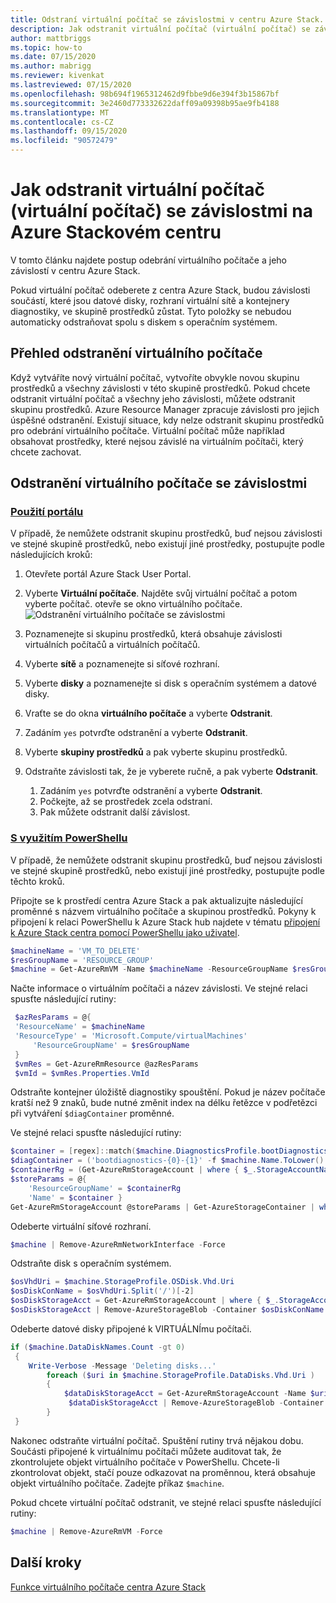 ```yaml
---
title: Odstraní virtuální počítač se závislostmi v centru Azure Stack.
description: Jak odstranit virtuální počítač (virtuální počítač) se závislostmi na Azure Stackovém centru
author: mattbriggs
ms.topic: how-to
ms.date: 07/15/2020
ms.author: mabrigg
ms.reviewer: kivenkat
ms.lastreviewed: 07/15/2020
ms.openlocfilehash: 98b694f1965312462d9fbbe9d6e394f3b15867bf
ms.sourcegitcommit: 3e2460d773332622daff09a09398b95ae9fb4188
ms.translationtype: MT
ms.contentlocale: cs-CZ
ms.lasthandoff: 09/15/2020
ms.locfileid: "90572479"
---
```

# <a name="how-to-delete-a-vm-virtual-machine-with-dependencies-on-azure-stack-hub"></a>Jak odstranit virtuální počítač (virtuální počítač) se závislostmi na Azure Stackovém centru

V tomto článku najdete postup odebrání virtuálního počítače a jeho závislostí v centru Azure Stack.

Pokud virtuální počítač odeberete z centra Azure Stack, budou závislosti součástí, které jsou datové disky, rozhraní virtuální sítě a kontejnery diagnostiky, ve skupině prostředků zůstat. Tyto položky se nebudou automaticky odstraňovat spolu s diskem s operačním systémem.

## <a name="delete-a-vm-overview"></a>Přehled odstranění virtuálního počítače

Když vytváříte nový virtuální počítač, vytvoříte obvykle novou skupinu prostředků a všechny závislosti v této skupině prostředků. Pokud chcete odstranit virtuální počítač a všechny jeho závislosti, můžete odstranit skupinu prostředků. Azure Resource Manager zpracuje závislosti pro jejich úspěšné odstranění. Existují situace, kdy nelze odstranit skupinu prostředků pro odebrání virtuálního počítače. Virtuální počítač může například obsahovat prostředky, které nejsou závislé na virtuálním počítači, který chcete zachovat.

## <a name="delete-a-vm-with-dependencies"></a>Odstranění virtuálního počítače se závislostmi

### <a name="with-the-portal"></a>[Použití portálu](#tab/portal)

V případě, že nemůžete odstranit skupinu prostředků, buď nejsou závislosti ve stejné skupině prostředků, nebo existují jiné prostředky, postupujte podle následujících kroků:

1. Otevřete portál Azure Stack User Portal.

2. Vyberte **Virtuální počítače**. Najděte svůj virtuální počítač a potom vyberte počítač. otevře se okno virtuálního počítače.  
![Odstranění virtuálního počítače se závislostmi](./media/delete-vm/azure-stack-hub-delete-vm-portal.png)  

3. Poznamenejte si skupinu prostředků, která obsahuje závislosti virtuálních počítačů a virtuálních počítačů.

4. Vyberte **sítě** a poznamenejte si síťové rozhraní.

5. Vyberte **disky** a poznamenejte si disk s operačním systémem a datové disky.

6. Vraťte se do okna **virtuálního počítače** a vyberte **Odstranit**.

7. Zadáním `yes` potvrďte odstranění a vyberte **Odstranit**.

7. Vyberte **skupiny prostředků** a pak vyberte skupinu prostředků.

8. Odstraňte závislosti tak, že je vyberete ručně, a pak vyberte **Odstranit**.
    1. Zadáním `yes` potvrďte odstranění a vyberte **Odstranit**.
    2. Počkejte, až se prostředek zcela odstraní.
    3. Pak můžete odstranit další závislost.

### <a name="with-powershell"></a>[S využitím PowerShellu](#tab/ps)

V případě, že nemůžete odstranit skupinu prostředků, buď nejsou závislosti ve stejné skupině prostředků, nebo existují jiné prostředky, postupujte podle těchto kroků.

Připojte se k prostředí centra Azure Stack a pak aktualizujte následující proměnné s názvem virtuálního počítače a skupinou prostředků. Pokyny k připojení k relaci PowerShellu k Azure Stack hub najdete v tématu [připojení k Azure Stack centra pomocí PowerShellu jako uživatel](azure-stack-powershell-configure-user.md).

```powershell
$machineName = 'VM_TO_DELETE'
$resGroupName = 'RESOURCE_GROUP'
$machine = Get-AzureRmVM -Name $machineName -ResourceGroupName $resGroupName
```

Načte informace o virtuálním počítači a název závislosti. Ve stejné relaci spusťte následující rutiny:

```powershell
 $azResParams = @{
 'ResourceName' = $machineName
 'ResourceType' = 'Microsoft.Compute/virtualMachines'
     'ResourceGroupName' = $resGroupName
 }
 $vmRes = Get-AzureRmResource @azResParams
 $vmId = $vmRes.Properties.VmId
```

Odstraňte kontejner úložiště diagnostiky spouštění. Pokud je název počítače kratší než 9 znaků, bude nutné změnit index na délku řetězce v podřetězci při vytváření `$diagContainer` proměnné. 

Ve stejné relaci spusťte následující rutiny:

```powershell
$container = [regex]::match($machine.DiagnosticsProfile.bootDiagnostics.storageUri, '^http[s]?://(.+?)\.').groups[1].value
$diagContainer = ('bootdiagnostics-{0}-{1}' -f $machine.Name.ToLower().Substring(0, 9), $vmId)
$containerRg = (Get-AzureRmStorageAccount | where { $_.StorageAccountName -eq $container }).ResourceGroupName
$storeParams = @{
    'ResourceGroupName' = $containerRg
    'Name' = $container }
Get-AzureRmStorageAccount @storeParams | Get-AzureStorageContainer | where { $_.Name-eq $diagContainer } | Remove-AzureStorageContainer -Force
```

Odeberte virtuální síťové rozhraní.

```powershell
$machine | Remove-AzureRmNetworkInterface -Force
```

Odstraňte disk s operačním systémem.

```powershell
$osVhdUri = $machine.StorageProfile.OSDisk.Vhd.Uri
$osDiskConName = $osVhdUri.Split('/')[-2]
$osDiskStorageAcct = Get-AzureRmStorageAccount | where { $_.StorageAccountName -eq $osVhdUri.Split('/')[2].Split('.')[0] }
$osDiskStorageAcct | Remove-AzureStorageBlob -Container $osDiskConName -Blob $osVhdUri.Split('/')[-1]
```

Odeberte datové disky připojené k VIRTUÁLNÍmu počítači.

```powershell
if ($machine.DataDiskNames.Count -gt 0)
 {
    Write-Verbose -Message 'Deleting disks...'
        foreach ($uri in $machine.StorageProfile.DataDisks.Vhd.Uri )
        {
            $dataDiskStorageAcct = Get-AzureRmStorageAccount -Name $uri.Split('/')[2].Split('.')[0]
             $dataDiskStorageAcct | Remove-AzureStorageBlob -Container $uri.Split('/')[-2] -Blob $uri.Split('/')[-1] -ea Ignore
        }
 }
```

Nakonec odstraňte virtuální počítač. Spuštění rutiny trvá nějakou dobu. Součásti připojené k virtuálnímu počítači můžete auditovat tak, že zkontrolujete objekt virtuálního počítače v PowerShellu. Chcete-li zkontrolovat objekt, stačí pouze odkazovat na proměnnou, která obsahuje objekt virtuálního počítače. Zadejte příkaz `$machine`.

Pokud chcete virtuální počítač odstranit, ve stejné relaci spusťte následující rutiny:

```powershell
$machine | Remove-AzureRmVM -Force
```

## <a name="next-steps"></a>Další kroky

[Funkce virtuálního počítače centra Azure Stack](azure-stack-vm-considerations.md)